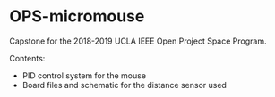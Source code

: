 # OPS-micromouse
Capstone for the 2018-2019 UCLA IEEE Open Project Space Program. 

Contents:
- PID control system for the mouse
- Board files and schematic for the distance sensor used
